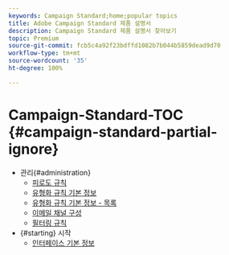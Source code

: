 ```yaml
---
keywords: Campaign Standard;home;popular topics
title: Adobe Campaign Standard 제품 설명서
description: Campaign Standard 제품 설명서 찾아보기
topic: Premium
source-git-commit: fcb5c4a92f23bdffd1082b7b044b5859dead9d70
workflow-type: tm+mt
source-wordcount: '35'
ht-degree: 100%

---
```



# Campaign-Standard-TOC {#campaign-standard-partial-ignore}

+ 관리{#administration}
   + [피로도 규칙](sending/using/fatigue-rules.md)
   + [유형화 규칙 기본 정보](sending/using/about-typology-rules.md)
   + [유형화 규칙 기본 정보 - 목록](sending/using/about-typology-rules.md#typology-rules)
   + [이메일 채널 구성](administration/using/configuring-email-channel.md)
   + [필터링 규칙](sending/using/filtering-rules.md)
+ {#starting} 시작
   + [인터페이스 기본 정보](start/using/about-the-interface.md)
